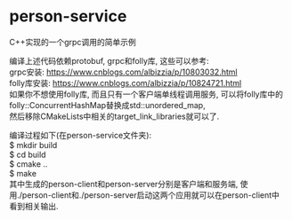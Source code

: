 # person-service  
C++实现的一个grpc调用的简单示例  
  
编译上述代码依赖protobuf, grpc和folly库, 这些可以参考:  
grpc安装: https://www.cnblogs.com/albizzia/p/10803032.html  
folly库安装: https://www.cnblogs.com/albizzia/p/10824721.html  
如果你不想使用folly库, 而且只有一个客户端单线程调用服务, 可以将folly库中的folly::ConcurrentHashMap替换成std::unordered_map,  
然后移除CMakeLists中相关的target_link_libraries就可以了.  

编译过程如下(在person-service文件夹):  
$ mkdir build  
$ cd build  
$ cmake ..  
$ make  
其中生成的person-client和person-server分别是客户端和服务端, 使用./person-client和./person-server启动这两个应用就可以在person-client中  
看到相关输出.  
